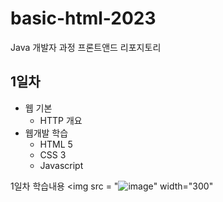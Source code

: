 # basic-html-2023
Java 개발자 과정 프론트앤드 리포지토리

## 1일차
- 웹 기본
    - HTTP 개요
- 웹개발 학습
    - HTML 5
    - CSS 3
    - Javascript

1일차 학습내용
<img src = "![image](https://user-images.githubusercontent.com/123911056/226547355-526bc3d4-0899-4a06-83d7-bd111da5f213.png)" width="300"

